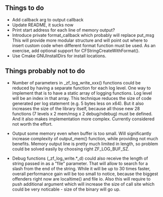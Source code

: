 ## Things to do

- Add callback arg to output callback
- Update README, it sucks now
- Print start address for each line of memory output?
- Introduce private format_callback which probably will replace put_msg
  This will provide more modular structure and will point out where to
  insert custom code when different format function must be used.
  As an exercise, add optional support for CFStringCreateWithFormat().
- Use Cmake GNUInstallDirs for install locations.

## Things probably not to do

- Number of parameters in \_zf_log_write_xxx() functions could be reduced
  by having a separate function for each log level. One way to implement
  that is to have a static array of logging functions. Log level will be
  an index in that array. This technique reduces the size of code
  generated per log statement (e.g. 5 bytes less on x64). But it also
  increases the size of the library itself, because all those new
  28 functions (7 levels x 2 mem/msg x 2 debug/ndebug) must be defined.
  And it also makes implementation more complex. Currently considered
  not worth the effort.

- Output some memory even when buffer is too small. Will significantly
  increase complexity of output_mem() function, while providing not
  much benefits. Memory output line is pretty much limited in length,
  so problem could be solved easily by choosing right ZF_LOG_BUF_SZ.

- Debug functions (\_zf_log_write.\*\_d) could also receive the length of
  string passed in as a "file" parameter. That will allow to search for
  a slash from the end of the string. While it will be up to 30 times
  faster, overall performance gain will be too small to notice, because
  the biggest offenders right now are localtime() and file io. Also
  this will require to push additional argument which will increase the
  size of call site which could be very noticable - size of the binary
  will go up.
